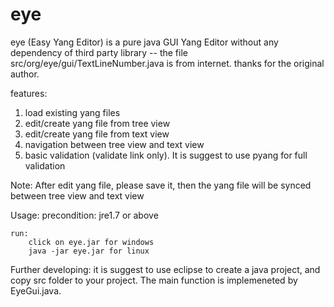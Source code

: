 # eye
eye (Easy Yang Editor) is a pure java GUI Yang Editor without any dependency of third party library
-- the file src/org/eye/gui/TextLineNumber.java is from internet. thanks for the original author.

features:
1. load existing yang files
2. edit/create yang file from tree view
3. edit/create yang file from text view
4. navigation between tree view and text view
5. basic validation (validate link only). It is suggest to use pyang for full validation

Note:
After edit yang file, please save it, then the yang file will be synced between tree view and text view

Usage:
    precondition:
        jre1.7 or above

    run:
        click on eye.jar for windows 
        java -jar eye.jar for linux 

Further developing:
    it is suggest to use eclipse to create a java project, and copy src folder to your project. The main function is implemeneted by EyeGui.java.
